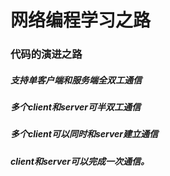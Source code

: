 # 网络编程学习之路


### 代码的演进之路
##### 支持单客户端和服务端全双工通信
##### 多个client和server可半双工通信
##### 多个client可以同时和server建立通信
##### client和server可以完成一次通信。
